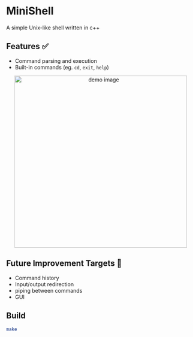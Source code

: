 # MiniShell

A simple Unix-like shell written in c++

## Features ✅
- Command parsing and execution
- Built-in commands (eg. `cd`, `exit`, `help`)

<p align="center">
  <img width="460" alt="demo image" src="https://github.com/user-attachments/assets/8dc59336-e959-4d4a-bde3-48425a60e175" />
</p>

## Future Improvement Targets 🎯
- Command history
- Input/output redirection
- piping between commands
- GUI

## Build
```bash
make
